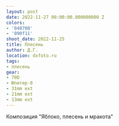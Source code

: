 ```yaml
---
layout: post
date: 2022-11-27 00:00:00.000000000 Z
colors:
- '040708'
- '090f11'
shoot_date: 2022-11-25
title: Плесень
author: Д.Г.
location: dxfoto.ru
tags:
- плесень
gear:
- 70D
- Юпитер-8
- 31mm ext
- 21mm ext
- 13mm ext
---
```

Композиция "Яблоко, плесень и мракота"

